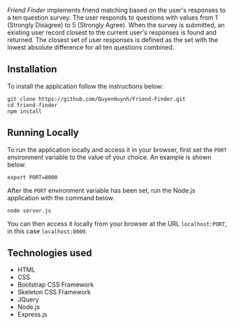*Friend Finder* implements friend matching based on the user's responses to a ten question survey. The user responds to questions with values from 1 (Strongly Disagree) to 5 (Strongly Agree). When the survey is submitted, an existing user record closest to the current user's responses is found and returned. The closest set of user responses is defined as the set with the lowest absolute difference for all ten questions combined.

## Installation

To install the application follow the instructions below:

	git clone https://github.com/QuyenHuynh/Friend-Finder.git
	cd friend-finder
	npm install
	
## Running Locally

To run the application locally and access it in your browser, first set the `PORT` environment variable to the value of your choice. An example is shown below.

	export PORT=8000
	
After the `PORT` environment variable has been set, run the Node.js application with the command below.

	node server.js
	
You can then access it locally from your browser at the URL `localhost:PORT`, in this case `localhost:8000`.

## Technologies used

* HTML
* CSS
* Bootstrap CSS Framework
* Skeleton CSS Framework
* JQuery
* Node.js
* Express.js